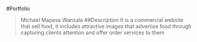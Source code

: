 #Portfolio
>Michael Mapesa Wanzala
##Description
>It is a commercial website that sell food, it includes attractive images that advertise food through capturing clients attention and offer order services to them